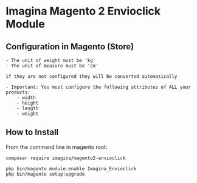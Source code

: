 # Imagina Magento 2 Envioclick Module

## Configuration in Magento (Store)

    - The unit of weight must be 'kg'
    - The unit of measure must be 'cm'

    if they are not configured they will be converted automatically

    - Important: You must configure the following attributes of ALL your products:
        - width
        - height
        - length
        - weight

## How to Install

From the command line in magento root:
```ssh
composer require imagina/magento2-envioclick

php bin/magento module:enable Imagina_Envioclick
php bin/magento setup:upgrade

```